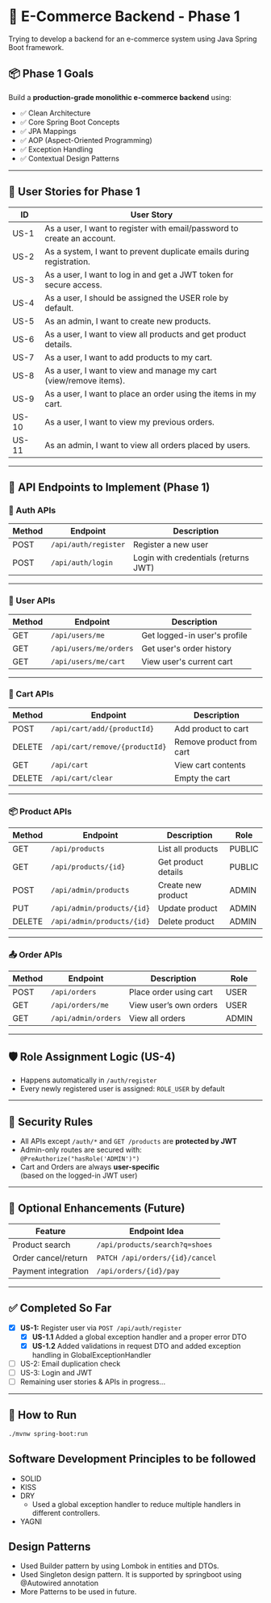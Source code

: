 # 🛒 E-Commerce Backend - Phase 1

Trying to develop a backend for an e-commerce system using Java Spring Boot framework.

## 📦 Phase 1 Goals

Build a **production-grade monolithic e-commerce backend** using:

- ✅ Clean Architecture
- ✅ Core Spring Boot Concepts
- ✅ JPA Mappings
- ✅ AOP (Aspect-Oriented Programming)
- ✅ Exception Handling
- ✅ Contextual Design Patterns

---

## 🧾 User Stories for Phase 1

| ID    | User Story |
|-------|------------|
| US-1  | As a user, I want to register with email/password to create an account. |
| US-2  | As a system, I want to prevent duplicate emails during registration. |
| US-3  | As a user, I want to log in and get a JWT token for secure access. |
| US-4  | As a user, I should be assigned the USER role by default. |
| US-5  | As an admin, I want to create new products. |
| US-6  | As a user, I want to view all products and get product details. |
| US-7  | As a user, I want to add products to my cart. |
| US-8  | As a user, I want to view and manage my cart (view/remove items). |
| US-9  | As a user, I want to place an order using the items in my cart. |
| US-10 | As a user, I want to view my previous orders. |
| US-11 | As an admin, I want to view all orders placed by users. |

---

## 🚀 API Endpoints to Implement (Phase 1)

### 🔐 Auth APIs

| Method | Endpoint              | Description                  |
|--------|------------------------|------------------------------|
| POST   | `/api/auth/register`   | Register a new user          |
| POST   | `/api/auth/login`      | Login with credentials (returns JWT) |

---

### 👤 User APIs

| Method | Endpoint                 | Description                 |
|--------|---------------------------|-----------------------------|
| GET    | `/api/users/me`          | Get logged-in user's profile |
| GET    | `/api/users/me/orders`   | Get user's order history     |
| GET    | `/api/users/me/cart`     | View user's current cart     |

---

### 🛒 Cart APIs

| Method | Endpoint                    | Description              |
|--------|------------------------------|--------------------------|
| POST   | `/api/cart/add/{productId}`  | Add product to cart      |
| DELETE | `/api/cart/remove/{productId}` | Remove product from cart |
| GET    | `/api/cart`                  | View cart contents       |
| DELETE | `/api/cart/clear`            | Empty the cart           |

---

### 📦 Product APIs

| Method | Endpoint                        | Description          | Role   |
|--------|----------------------------------|----------------------|--------|
| GET    | `/api/products`                 | List all products    | PUBLIC |
| GET    | `/api/products/{id}`            | Get product details  | PUBLIC |
| POST   | `/api/admin/products`           | Create new product   | ADMIN  |
| PUT    | `/api/admin/products/{id}`      | Update product       | ADMIN  |
| DELETE | `/api/admin/products/{id}`      | Delete product       | ADMIN  |

---

### 📤 Order APIs

| Method | Endpoint                | Description             | Role  |
|--------|--------------------------|-------------------------|-------|
| POST   | `/api/orders`           | Place order using cart  | USER  |
| GET    | `/api/orders/me`        | View user’s own orders  | USER  |
| GET    | `/api/admin/orders`     | View all orders         | ADMIN |

---

## 🛡️ Role Assignment Logic (US-4)

- Happens automatically in `/auth/register`
- Every newly registered user is assigned: `ROLE_USER` by default

---

## 🔐 Security Rules

- All APIs except `/auth/*` and `GET /products` are **protected by JWT**
- Admin-only routes are secured with:  
  `@PreAuthorize("hasRole('ADMIN')")`
- Cart and Orders are always **user-specific**  
  (based on the logged-in JWT user)

---

## 🧩 Optional Enhancements (Future)

| Feature              | Endpoint Idea                    |
|----------------------|----------------------------------|
| Product search       | `/api/products/search?q=shoes`   |
| Order cancel/return  | `PATCH /api/orders/{id}/cancel`  |
| Payment integration  | `/api/orders/{id}/pay`           |

---

## ✅ Completed So Far

- [X] **US-1:** Register user via `POST /api/auth/register`
  -[X] **US-1.1** Added a global exception handler and a proper error DTO
  -[X] **US-1.2** Added validations in request DTO and added exception handling in GlobalExceptionHandler
- [ ] US-2: Email duplication check
- [ ] US-3: Login and JWT
- [ ] Remaining user stories & APIs in progress...

---

## 📌 How to Run

```bash
./mvnw spring-boot:run

```



## Software Development Principles to be followed
- SOLID
- KISS
- DRY
  - Used a global exception handler to reduce multiple handlers in different controllers.
- YAGNI




## Design Patterns

- Used Builder pattern by using Lombok in entities and DTOs.
- Used Singleton design pattern. It is supported by springboot using @Autowired annotation
- More Patterns to be used in future.


